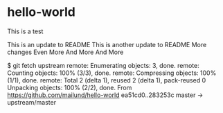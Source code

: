 # hello-world

This is a test

This is an update to README
This is another update to README
More changes
Even More
And More
And More

$ git fetch upstream
remote: Enumerating objects: 3, done.
remote: Counting objects: 100% (3/3), done.
remote: Compressing objects: 100% (1/1), done.
remote: Total 2 (delta 1), reused 2 (delta 1), pack-reused 0
Unpacking objects: 100% (2/2), done.
From https://github.com/mailund/hello-world
   ea51cd0..283253c  master     -> upstream/master
  
